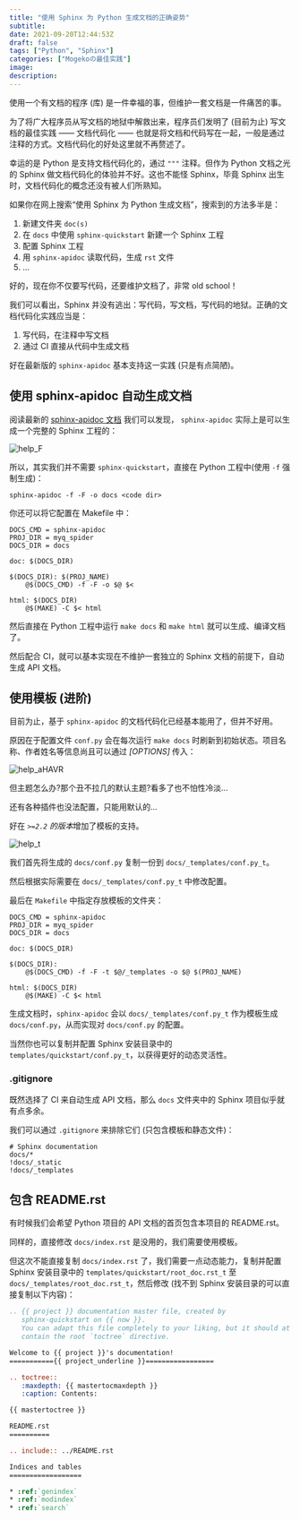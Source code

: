 ```yaml
---
title: "使用 Sphinx 为 Python 生成文档的正确姿势"
subtitle: 
date: 2021-09-20T12:44:53Z
draft: false
tags: ["Python", "Sphinx"]
categories: ["Mogekoの最佳实践"]
image: 
description: 
---
```


<!-- 
![](https://mogeko.github.io/blog-images/r/087/)
{{< spoiler >}}{{< /spoiler >}}
&emsp;&emsp;
 -->

使用一个有文档的程序 (库) 是一件幸福的事，但维护一套文档是一件痛苦的事。

为了将广大程序员从写文档的地狱中解救出来，程序员们发明了 (目前为止) 写文档的最佳实践 —— 文档代码化 —— 也就是将文档和代码写在一起，一般是通过注释的方式。文档代码化的好处这里就不再赘述了。

幸运的是 Python 是支持文档代码化的，通过 `"""` 注释。但作为 Python 文档之光的 Sphinx 做文档代码化的体验并不好。这也不能怪 Sphinx，毕竟 Sphinx 出生时，文档代码化的概念还没有被人们所熟知。

如果你在网上搜索“使用 Sphinx 为 Python 生成文档”，搜索到的方法多半是：

1. 新建文件夹 `doc(s)`
2. 在 `docs` 中使用 `sphinx-quickstart` 新建一个 Sphinx 工程
3. 配置 Sphinx 工程
4. 用 `sphinx-apidoc` 读取代码，生成 `rst` 文件
5. ...

好的，现在你不仅要写代码，还要维护文档了，非常 old school！

我们可以看出，Sphinx 并没有逃出：写代码，写文档，写代码的地狱。正确的文档代码化实践应当是：

1. 写代码，在注释中写文档
2. 通过 CI 直接从代码中生成文档

好在最新版的 `sphinx-apidoc` 基本支持这一实践 (只是有点简陋)。

## 使用 sphinx-apidoc 自动生成文档

阅读最新的 [sphinx-apidoc 文档](https://www.sphinx-doc.org/zh_CN/latest/man/sphinx-apidoc.html) 我们可以发现， `sphinx-apidoc` 实际上是可以生成一个完整的 Sphinx 工程的：

![help_F](https://mogeko.github.io/blog-images/r/087/help_F.png)

所以，其实我们并不需要 `sphinx-quickstart`，直接在 Python 工程中(使用 `-f` 强制生成)：

```shell
sphinx-apidoc -f -F -o docs <code dir>
```

你还可以将它配置在 Makefile 中：

```make
DOCS_CMD = sphinx-apidoc
PROJ_DIR = myq_spider
DOCS_DIR = docs

doc: $(DOCS_DIR)

$(DOCS_DIR): $(PROJ_NAME)
	@$(DOCS_CMD) -f -F -o $@ $<

html: $(DOCS_DIR)
	@$(MAKE) -C $< html
```

然后直接在 Python 工程中运行 `make docs` 和 `make html` 就可以生成、编译文档了。

然后配合 CI，就可以基本实现在不维护一套独立的 Sphinx 文档的前提下，自动生成 API 文档。

## 使用模板 (进阶)

目前为止，基于 `sphinx-apidoc` 的文档代码化已经基本能用了，但并不好用。

原因在于配置文件 `conf.py` 会在每次运行 `make docs` 时刷新到初始状态。项目名称、作者姓名等信息尚且可以通过 *[OPTIONS]* 传入：

![help_aHAVR](https://mogeko.github.io/blog-images/r/087/help_aHAVR.png)

但主题怎么办?那个丑不拉几的默认主题?看多了也不怕性冷淡...

还有各种插件也没法配置，只能用默认的...

好在 *`>=2.2` 的版本*增加了模板的支持。

![help_t](https://mogeko.github.io/blog-images/r/087/help_t.png)

我们首先将生成的 `docs/conf.py` 复制一份到 `docs/_templates/conf.py_t`。

然后根据实际需要在 `docs/_templates/conf.py_t` 中修改配置。

最后在 `Makefile` 中指定存放模板的文件夹：

```make
DOCS_CMD = sphinx-apidoc
PROJ_DIR = myq_spider
DOCS_DIR = docs

doc: $(DOCS_DIR)

$(DOCS_DIR):
	@$(DOCS_CMD) -f -F -t $@/_templates -o $@ $(PROJ_NAME)

html: $(DOCS_DIR)
	@$(MAKE) -C $< html
```

生成文档时，`sphinx-apidoc` 会以 `docs/_templates/conf.py_t` 作为模板生成 `docs/conf.py`，从而实现对 `docs/conf.py` 的配置。

当然你也可以复制并配置 Sphinx 安装目录中的 `templates/quickstart/conf.py_t`，以获得更好的动态灵活性。

### .gitignore

既然选择了 CI 来自动生成 API 文档，那么 `docs` 文件夹中的 Sphinx 项目似乎就有点多余。

我们可以通过 `.gitignore` 来排除它们 (只包含模板和静态文件)：

```shell
# Sphinx documentation
docs/*
!docs/_static
!docs/_templates
```

## 包含 README.rst

有时候我们会希望 Python 项目的 API 文档的首页包含本项目的 README.rst。

同样的，直接修改 `docs/index.rst` 是没用的，我们需要使用模板。

但这次不能直接复制 `docs/index.rst` 了，我们需要一点动态能力，复制并配置 Sphinx 安装目录中的 `templates/quickstart/root_doc.rst_t` 至 `docs/_templates/root_doc.rst_t`，然后修改 (找不到 Sphinx 安装目录的可以直接复制以下内容)：

```rst
.. {{ project }} documentation master file, created by
   sphinx-quickstart on {{ now }}.
   You can adapt this file completely to your liking, but it should at least
   contain the root `toctree` directive.

Welcome to {{ project }}'s documentation!
==========={{ project_underline }}=================

.. toctree::
   :maxdepth: {{ mastertocmaxdepth }}
   :caption: Contents:

{{ mastertoctree }}

README.rst
==========

.. include:: ../README.rst

Indices and tables
==================

* :ref:`genindex`
* :ref:`modindex`
* :ref:`search`


```
